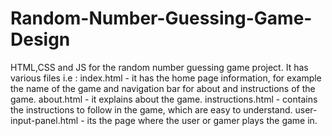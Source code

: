 # Random-Number-Guessing-Game-Design
HTML,CSS and JS for the random number guessing game project.
It has various files i.e :
index.html - it has the home page information, for example the name of the game and navigation bar for about and instructions of the game.
about.html - it explains about the game.
instructions.html - contains the instructions to follow in the game, which are easy to understand.
user-input-panel.html - its the page where the user or gamer plays the game in.
